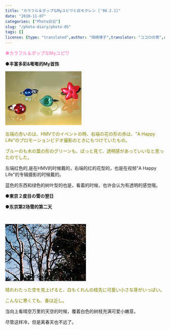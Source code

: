 ```yaml
---
title: "カラフル＆ポップなMyユビワと白モクレン ['98.2.1]"
date: "2010-11-07"
categories: ["Photo日记"]
slug: "/photo-diary/photo-05"
tags: []
license: {type: "translated",author: "岡崎律子",translator: "ココロの雨",reproduced-url: "http://www.ne.jp/asahi/okazaki/book/photo/photo5.html",reproduced-website: "岡崎律子Book"}
---
```


<span style="color: #ff99cc;"><strong>●カラフル＆ポップなMyユビワ</strong></span>

**●丰富多彩&嘭嘭的My首饰**

[![](./images/myring.jpg "myring")](./images/myring.jpg)

<span style="color: #808000;">左端の赤いのは、HMVでのイベントの時、右端の花の形の赤は、"A Happy Life"のプロモーションビデオ撮影のときにもつけていたもの。</span>

<span style="color: #808000;">ブルーのも木の葉の形のグリーンも、ぱっと見て、透明感があっていいなと思ったのでした。</span>

左端红色的,是在HMV的时候戴的，右端的红的花型的，也是在视频"A Happy Life"的专辑摄影的时候戴的。

蓝色的东西和绿色的树叶型的也是，看着的时候，也许会认为有透明的感觉哦。

**●東京２度目の雪の翌日**

**●东京第2场雪的第二天**

 

[![](./images/magnolia.jpg "magnolia")](./images/magnolia.jpg)

<span style="color: #808000;">晴れわたった空を見上げると、白もくれんの枝先に可愛い小さな芽がいっぱい。</span>

<span style="color: #808000;">こんなに寒くても、春は近し。</span>

当向上看晴空万里的天空的时候，覆着白色的树枝充满可爱小嫩芽。

尽管这样冷，但是离春天也不远了。
